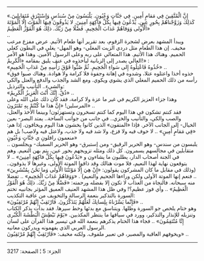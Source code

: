 ------------------------------------------------------------------------

«إِنَّ الْمُتَّقِينَ فِي مَقامٍ أَمِينٍ. فِي جَنَّاتٍ وَعُيُونٍ. يَلْبَسُونَ مِنْ سُندُسٍ وَإِسْتَبْرَقٍ
مُتَقابِلِينَ. كَذلِكَ وَزَوَّجْناهُمْ بِحُورٍ عِينٍ. يَدْعُونَ فِيها بِكُلِّ فاكِهَةٍ آمِنِينَ. لا يَذُوقُونَ
فِيهَا الْمَوْتَ إِلَّا الْمَوْتَةَ الْأُولى وَوَقاهُمْ عَذابَ الْجَحِيمِ. فَضْلًا مِنْ رَبِّكَ. ذلِكَ هُوَ
الْفَوْزُ الْعَظِيمُ»  
..  
ويبدأ المشهد بعرض لشجرة الزقوم، بعد تقرير أنها طعام الأثيم. عرض مفزع
مرعب مخيف. إن هذا الطعام مثل دردي الزيت المغلي- وهو المهل- يغلي في
البطون كغلي الحميم. وهناك هذا الأثيم. هذا المتعالي على ربه وعلى الرسول
الأمين. وهذا هو الأمر العالي يصدر إلى الزبانية ليأخذوه في عنف يليق
بمقامه «الْكَرِيمُ!» :  
«خُذُوهُ فَاعْتِلُوهُ إِلى سَواءِ الْجَحِيمِ. ثُمَّ صُبُّوا فَوْقَ رَأْسِهِ مِنْ عَذابِ الْحَمِيمِ» ..  
«خذوه أخذا واعتلوه عتلا، وشدوه في إهانة وجفوة فلا كرامة ولا هوادة. وهناك
صبوا فوق رأسه من ذلك الحميم المغلي الذي يشوي ويكوي. ومع الشد والجذب
والدفع والعتل والكي والشيء.. التأنيب والترذيل:  
«ذُقْ. إِنَّكَ أَنْتَ الْعَزِيزُ الْكَرِيمُ» ..  
وهذا جزاء العزيز الكريم في غير ما عزة ولا كرامة، فقد كان ذلك على الله
وعلى المرسلين! «إِنَّ هذا ما كُنْتُمْ بِهِ تَمْتَرُونَ» ..  
فقد كنتم تشكون في هذا اليوم كما كنتم تسخرون وتستهزئون! وبينما الأخذ
والعتل، والصب والكي، والتأنيب والخزي.. في جانب من جوانب الساحة.. يمتد
البصر- بعين الخيال- إلى الجانب الآخر. فإذا «المتقون» الذين كانوا يخشون
هذا اليوم ويخافون. إذا هم: «فِي مَقامٍ أَمِينٍ» .. لا خوف فيه ولا فزع، ولا شد
فيه ولا جذب، ولاعتل فيه ولاصب! بل هم منعمون رافلونِ ي جَنَّاتٍ وَعُيُونٍ»  
.. يلبسون من سندس- وهو الحرير الرقيق- ومن إستبرق- وهو الحرير السميك-
ويجلسون متقابلين في مجالسهم يسمرون. كل ذلك ومثله تزويجهم بحور عين، يتم
بهن النعيم. وهم في الجنة أصحاب الدار، يطلبون ما يشاءون و «يَدْعُونَ فِيها بِكُلِّ
فاكِهَةٍ آمِنِينَ» .. لا يتوقعون نهاية لهذا النعيم، فلا موت هنالك وقد ذاقوا
الموتة الأولى، وغيرها لا يذوقون.. (وذلك في مقابل ما كان المشركون يقولون:
«إِنْ هِيَ إِلَّا مَوْتَتُنَا الْأُولى وَما نَحْنُ بِمُنْشَرِينَ» .. فنعم إنها الموتة الأولى
ولكن وراءها الجحيم والنعيم) . «وَوَقاهُمْ عَذابَ الْجَحِيمِ» .. تفضلا منه سبحانه.
فالنجاة من العذاب لا تكون إلا بفضله ورحمته: «فَضْلًا مِنْ رَبِّكَ. ذلِكَ هُوَ الْفَوْزُ
الْعَظِيمُ» .. وأي فوز عظيم؟! وفي ظل هذا المشهد العنيف العميق المؤثر بجانبيه
تختم السورة بالتذكير بنعمة الرسالة والتخويف من عاقبة التكذيب:  
«فَإِنَّما يَسَّرْناهُ بِلِسانِكَ لَعَلَّهُمْ يَتَذَكَّرُونَ. فَارْتَقِبْ إِنَّهُمْ مُرْتَقِبُونَ» ..  
وهو ختام يلخص جو السورة وظلها. ويتناسق مع بدئها وخط سيرها. فقد بدأت بذكر
الكتاب وتنزيله للإنذار والتذكير، وورد في سياقها ما ينتظر المكذبين. «يَوْمَ
نَبْطِشُ الْبَطْشَةَ الْكُبْرى إِنَّا مُنْتَقِمُونَ» .. فجاء هذا الختام يذكرهم بنعمة الله في
تيسير هذا القرآن على لسان الرسول العربي الذي يفهمونه ويدركون معانيه.  
ويخوفهم العاقبة والمصير، في تعبير ملفوف. ولكنه مخيف: «فَارْتَقِبْ إِنَّهُمْ
مُرْتَقِبُونَ» ..

------------------------------------------------------------------------

الجزء: 5 ¦ الصفحة: 3217
